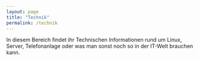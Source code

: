 ```yaml
---
layout: page
title: "Technik"
permalink: /technik
---
```


In diesem Bereich findet ihr Technischen Informationen rund um Linux, Server, Telefonanlage oder was man sonst noch so in der IT-Welt brauchen kann.